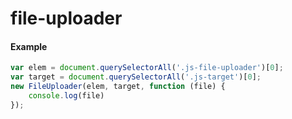 # file-uploader

#### Example

```js
var elem = document.querySelectorAll('.js-file-uploader')[0];
var target = document.querySelectorAll('.js-target')[0];
new FileUploader(elem, target, function (file) {
    console.log(file)
});
```